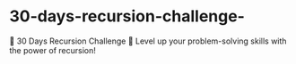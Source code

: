 # 30-days-recursion-challenge-
🧠 30 Days Recursion Challenge 🔁 Level up your problem-solving skills with the power of recursion!
